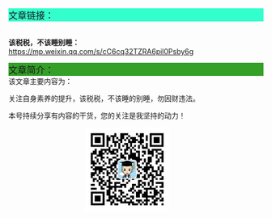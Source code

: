 <div style="background-color:#33ffcc;font-size:18px">文章链接：</div>

<br/>**该税税，不该睡别睡：**<a href="https://mp.weixin.qq.com/s/cC6cq32TZRA6pil0Psby6g" target="_blank" >https://mp.weixin.qq.com/s/cC6cq32TZRA6pil0Psby6g</a>



<div style="background-color:RGB(52,160,40);font-size:18px">文章简介：</div>
该文章主要内容为：

关注自身素养的提升，该税税，不该睡的别睡，勿因财违法。

本号持续分享有内容的干货，您的关注是我坚持的动力！

<img src="./_assets/clip_image002.jpg" style="width:33%;margin-left:30%" />

